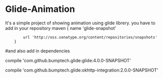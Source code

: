 # Glide-Animation
It's a simple project of showing animation using glide librery.
you have to add in your repository 
maven {
            name 'glide-snapshot'
            
            url 'http://oss.sonatype.org/content/repositories/snapshots'
        }
        

#and also add in dependencies

compile 'com.github.bumptech.glide:glide:4.0.0-SNAPSHOT'

compile 'com.github.bumptech.glide:okhttp-integration:2.0.0-SNAPSHOT'
